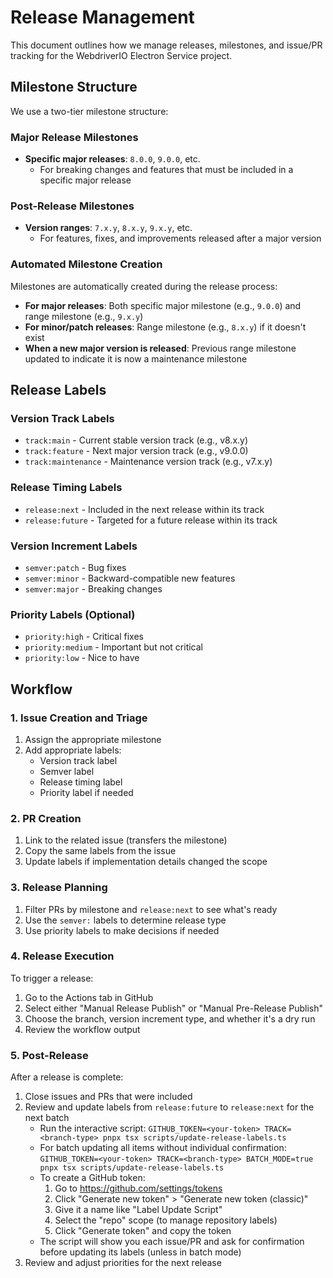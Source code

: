 # Release Management

This document outlines how we manage releases, milestones, and issue/PR tracking for the WebdriverIO Electron Service project.

## Milestone Structure

We use a two-tier milestone structure:

### Major Release Milestones

- **Specific major releases**: `8.0.0`, `9.0.0`, etc.
  - For breaking changes and features that must be included in a specific major release

### Post-Release Milestones

- **Version ranges**: `7.x.y`, `8.x.y`, `9.x.y`, etc.
  - For features, fixes, and improvements released after a major version

### Automated Milestone Creation

Milestones are automatically created during the release process:

- **For major releases**: Both specific major milestone (e.g., `9.0.0`) and range milestone (e.g., `9.x.y`)
- **For minor/patch releases**: Range milestone (e.g., `8.x.y`) if it doesn't exist
- **When a new major version is released**: Previous range milestone updated to indicate it is now a maintenance milestone

## Release Labels

### Version Track Labels

- `track:main` - Current stable version track (e.g., v8.x.y)
- `track:feature` - Next major version track (e.g., v9.0.0)
- `track:maintenance` - Maintenance version track (e.g., v7.x.y)

### Release Timing Labels

- `release:next` - Included in the next release within its track
- `release:future` - Targeted for a future release within its track

### Version Increment Labels

- `semver:patch` - Bug fixes
- `semver:minor` - Backward-compatible new features
- `semver:major` - Breaking changes

### Priority Labels (Optional)

- `priority:high` - Critical fixes
- `priority:medium` - Important but not critical
- `priority:low` - Nice to have

## Workflow

### 1. Issue Creation and Triage

1. Assign the appropriate milestone
2. Add appropriate labels:
   - Version track label
   - Semver label
   - Release timing label
   - Priority label if needed

### 2. PR Creation

1. Link to the related issue (transfers the milestone)
2. Copy the same labels from the issue
3. Update labels if implementation details changed the scope

### 3. Release Planning

1. Filter PRs by milestone and `release:next` to see what's ready
2. Use the `semver:` labels to determine release type
3. Use priority labels to make decisions if needed

### 4. Release Execution

To trigger a release:

1. Go to the Actions tab in GitHub
2. Select either "Manual Release Publish" or "Manual Pre-Release Publish"
3. Choose the branch, version increment type, and whether it's a dry run
4. Review the workflow output

### 5. Post-Release

After a release is complete:

1. Close issues and PRs that were included
2. Review and update labels from `release:future` to `release:next` for the next batch
   - Run the interactive script: `GITHUB_TOKEN=<your-token> TRACK=<branch-type> pnpx tsx scripts/update-release-labels.ts`
   - For batch updating all items without individual confirmation: `GITHUB_TOKEN=<your-token> TRACK=<branch-type> BATCH_MODE=true pnpx tsx scripts/update-release-labels.ts`
   - To create a GitHub token:
     1. Go to https://github.com/settings/tokens
     2. Click "Generate new token" > "Generate new token (classic)"
     3. Give it a name like "Label Update Script"
     4. Select the "repo" scope (to manage repository labels)
     5. Click "Generate token" and copy the token
   - The script will show you each issue/PR and ask for confirmation before updating its labels (unless in batch mode)
3. Review and adjust priorities for the next release
